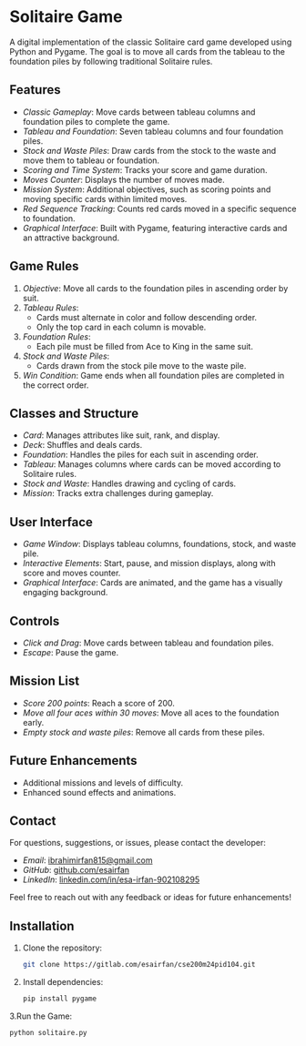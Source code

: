 # Solitaire Game

A digital implementation of the classic Solitaire card game developed using Python and Pygame. The goal is to move all cards from the tableau to the foundation piles by following traditional Solitaire rules.

## Features

- *Classic Gameplay*: Move cards between tableau columns and foundation piles to complete the game.
- *Tableau and Foundation*: Seven tableau columns and four foundation piles.
- *Stock and Waste Piles*: Draw cards from the stock to the waste and move them to tableau or foundation.
- *Scoring and Time System*: Tracks your score and game duration.
- *Moves Counter*: Displays the number of moves made.
- *Mission System*: Additional objectives, such as scoring points and moving specific cards within limited moves.
- *Red Sequence Tracking*: Counts red cards moved in a specific sequence to foundation.
- *Graphical Interface*: Built with Pygame, featuring interactive cards and an attractive background.

## Game Rules

1. *Objective*: Move all cards to the foundation piles in ascending order by suit.
2. *Tableau Rules*:
   - Cards must alternate in color and follow descending order.
   - Only the top card in each column is movable.
3. *Foundation Rules*:
   - Each pile must be filled from Ace to King in the same suit.
4. *Stock and Waste Piles*:
   - Cards drawn from the stock pile move to the waste pile.
5. *Win Condition*: Game ends when all foundation piles are completed in the correct order.

## Classes and Structure

- *Card*: Manages attributes like suit, rank, and display.
- *Deck*: Shuffles and deals cards.
- *Foundation*: Handles the piles for each suit in ascending order.
- *Tableau*: Manages columns where cards can be moved according to Solitaire rules.
- *Stock and Waste*: Handles drawing and cycling of cards.
- *Mission*: Tracks extra challenges during gameplay.

## User Interface

- *Game Window*: Displays tableau columns, foundations, stock, and waste pile.
- *Interactive Elements*: Start, pause, and mission displays, along with score and moves counter.
- *Graphical Interface*: Cards are animated, and the game has a visually engaging background.
   
## Controls

- *Click and Drag*: Move cards between tableau and foundation piles.
- *Escape*: Pause the game.

## Mission List

- *Score 200 points*: Reach a score of 200.
- *Move all four aces within 30 moves*: Move all aces to the foundation early.
- *Empty stock and waste piles*: Remove all cards from these piles.

## Future Enhancements

- Additional missions and levels of difficulty.
- Enhanced sound effects and animations.

## Contact

For questions, suggestions, or issues, please contact the developer:

- *Email*: [ibrahimirfan815@gmail.com](mailto:ibrahimirfan815@gmail.com)
- *GitHub*: [github.com/esairfan](https://github.com/esairfan)
- *LinkedIn*: [linkedin.com/in/esa-irfan-902108295](https://www.linkedin.com/in/esa-irfan-902108295)

Feel free to reach out with any feedback or ideas for future enhancements!

## Installation

1. Clone the repository:
   ```bash
   git clone https://gitlab.com/esairfan/cse200m24pid104.git
   
2. Install dependencies:
   ```bash
   pip install pygame

3.Run the Game: 
   ```bash
   python solitaire.py

